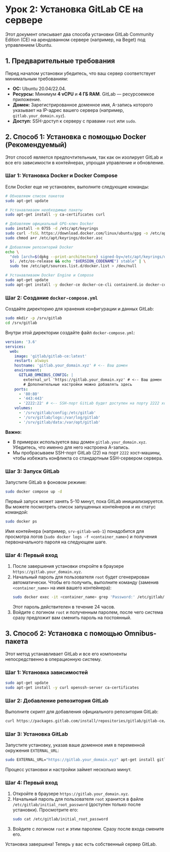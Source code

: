 # Урок 2: Установка GitLab CE на сервере

Этот документ описывает два способа установки GitLab Community Edition (CE) на арендованном сервере (например, на Beget) под управлением Ubuntu.

## 1. Предварительные требования

Перед началом установки убедитесь, что ваш сервер соответствует минимальным требованиям:

*   **ОС:** Ubuntu 20.04/22.04.
*   **Ресурсы:** Минимум **4 vCPU** и **4 ГБ RAM**. GitLab — ресурсоемкое приложение.
*   **Домен:** Зарегистрированное доменное имя, A-запись которого указывает на IP-адрес вашего сервера (например, `gitlab.your_domain.xyz`).
*   **Доступ:** SSH-доступ к серверу с правами `root` или `sudo`.

## 2. Способ 1: Установка с помощью Docker (Рекомендуемый)

Этот способ является предпочтительным, так как он изолирует GitLab и все его зависимости в контейнерах, упрощая управление и обновление.

### Шаг 1: Установка Docker и Docker Compose

Если Docker еще не установлен, выполните следующие команды:

```bash
# Обновляем список пакетов
sudo apt-get update

# Устанавливаем необходимые пакеты
sudo apt-get install -y ca-certificates curl

# Добавляем официальный GPG-ключ Docker
sudo install -m 0755 -d /etc/apt/keyrings
sudo curl -fsSL https://download.docker.com/linux/ubuntu/gpg -o /etc/apt/keyrings/docker.asc
sudo chmod a+r /etc/apt/keyrings/docker.asc

# Добавляем репозиторий Docker
echo \
  "deb [arch=$(dpkg --print-architecture) signed-by=/etc/apt/keyrings/docker.asc] https://download.docker.com/linux/ubuntu \
  $(. /etc/os-release && echo "$VERSION_CODENAME") stable" | \
  sudo tee /etc/apt/sources.list.d/docker.list > /dev/null

# Устанавливаем Docker Engine и Compose
sudo apt-get update
sudo apt-get install -y docker-ce docker-ce-cli containerd.io docker-compose-plugin
```

### Шаг 2: Создание `docker-compose.yml`

Создайте директорию для хранения конфигурации и данных GitLab:

```bash
sudo mkdir -p /srv/gitlab
cd /srv/gitlab
```

Внутри этой директории создайте файл `docker-compose.yml`:

```yaml
version: '3.6'
services:
  web:
    image: 'gitlab/gitlab-ce:latest'
    restart: always
    hostname: 'gitlab.your_domain.xyz' # <-- Ваш домен
    environment:
      GITLAB_OMNIBUS_CONFIG: |
        external_url 'https://gitlab.your_domain.xyz' # <-- Ваш домен
        # Дополнительные настройки можно добавлять здесь
    ports:
      - '80:80'
      - '443:443'
      - '2222:22' # <-- SSH-порт GitLab будет доступен на порту 2222 хоста
    volumes:
      - '/srv/gitlab/config:/etc/gitlab'
      - '/srv/gitlab/logs:/var/log/gitlab'
      - '/srv/gitlab/data:/var/opt/gitlab'
```

**Важно:**
*   В примерах используется ваш домен `gitlab.your_domain.xyz`. Убедитесь, что именно для него настроена A-запись.
*   Мы пробрасываем SSH-порт GitLab (22) на порт `2222` хост-машины, чтобы избежать конфликта со стандартным SSH-сервером сервера.

### Шаг 3: Запуск GitLab

Запустите GitLab в фоновом режиме:

```bash
sudo docker compose up -d
```

Первый запуск может занять 5-10 минут, пока GitLab инициализируется. Вы можете посмотреть список запущенных контейнеров и их статус командой:

```bash
sudo docker ps
```

Имя контейнера (например, `srv-gitlab-web-1`) понадобится для просмотра логов (`sudo docker logs -f <container_name>`) и получения первоначального пароля на следующем шаге.

### Шаг 4: Первый вход

1.  После завершения установки откройте в браузере `https://gitlab.your_domain.xyz`.
2.  Начальный пароль для пользователя `root` будет сгенерирован автоматически. Чтобы его получить, выполните команду (заменив `<container_name>` на имя вашего контейнера):
    ```bash
    sudo docker exec -it <container_name> grep 'Password:' /etc/gitlab/initial_root_password
    ```
    Этот пароль действителен в течение 24 часов.
3.  Войдите с логином `root` и полученным паролем, после чего система сразу предложит вам сменить пароль на постоянный.

## 3. Способ 2: Установка с помощью Omnibus-пакета

Этот метод устанавливает GitLab и все его компоненты непосредственно в операционную систему.

### Шаг 1: Установка зависимостей

```bash
sudo apt-get update
sudo apt-get install -y curl openssh-server ca-certificates
```

### Шаг 2: Добавление репозитория GitLab

Выполните скрипт для добавления официального репозитория GitLab:

```bash
curl https://packages.gitlab.com/install/repositories/gitlab/gitlab-ce/script.deb.sh | sudo bash
```

### Шаг 3: Установка GitLab

Запустите установку, указав ваше доменное имя в переменной окружения `EXTERNAL_URL`:

```bash
sudo EXTERNAL_URL="https://gitlab.your_domain.xyz" apt-get install gitlab-ce
```

Процесс установки и настройки займет несколько минут.

### Шаг 4: Первый вход

1.  Откройте в браузере `https://gitlab.your_domain.xyz`.
2.  Начальный пароль для пользователя `root` хранится в файле `/etc/gitlab/initial_root_password` (доступен только после установки). Просмотрите его:
    ```bash
    sudo cat /etc/gitlab/initial_root_password
    ```
3.  Войдите с логином `root` и этим паролем. Сразу после входа смените его.

Установка завершена! Теперь у вас есть собственный сервер GitLab.